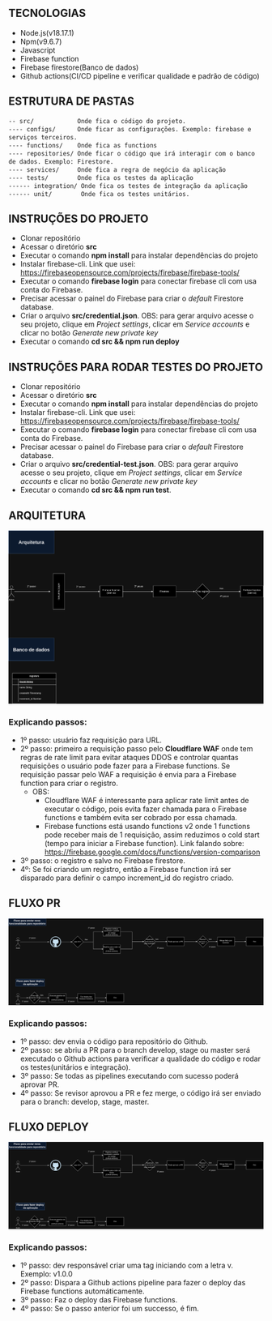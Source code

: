 ## TECNOLOGIAS

- Node.js(v18.17.1)
- Npm(v9.6.7)
- Javascript
- Firebase function
- Firebase firestore(Banco de dados)
- Github actions(CI/CD pipeline e verificar qualidade e padrão de código)

## ESTRUTURA DE PASTAS

```
-- src/            Onde fica o código do projeto.
---- configs/      Onde ficar as configurações. Exemplo: firebase e serviços terceiros.
---- functions/    Onde fica as functions
---- repositories/ Onde ficar o código que irá interagir com o banco de dados. Exemplo: Firestore.
---- services/     Onde fica a regra de negócio da aplicação
---- tests/        Onde fica os testes da aplicação
------ integration/ Onde fica os testes de integração da aplicação
------ unit/        Onde fica os testes unitários.
```

## INSTRUÇÕES DO PROJETO

- Clonar repositório
- Acessar o diretório **src**
- Executar o comando **npm install** para instalar dependências do projeto
- Instalar firebase-cli. Link que usei: https://firebaseopensource.com/projects/firebase/firebase-tools/
- Executar o comando **firebase login** para conectar firebase cli com usa conta do Firebase.
- Precisar acessar o painel do Firebase para criar o _default_ Firestore database.
- Criar o arquivo **src/credential.json**. OBS: para gerar arquivo acesse o seu projeto, clique em _Project settings_, clicar em _Service accounts_ e clicar no botão _Generate new private key_
- Executar o comando **cd src && npm run deploy**

## INSTRUÇÕES PARA RODAR TESTES DO PROJETO

- Clonar repositório
- Acessar o diretório **src**
- Executar o comando **npm install** para instalar dependências do projeto
- Instalar firebase-cli. Link que usei: https://firebaseopensource.com/projects/firebase/firebase-tools/
- Executar o comando **firebase login** para conectar firebase cli com usa conta do Firebase.
- Precisar acessar o painel do Firebase para criar o _default_ Firestore database.
- Criar o arquivo **src/credential-test.json**. OBS: para gerar arquivo acesse o seu projeto, clique em _Project settings_, clicar em _Service accounts_ e clicar no botão _Generate new private key_
- Executar o comando **cd src && npm run test**.

## ARQUITETURA

![Arquitetura](./architecture_e_database.drawio.png)

### Explicando passos:

- 1º passo: usuário faz requisição para URL.
- 2º passo: primeiro a requisição passo pelo **Cloudflare WAF** onde tem regras de rate limit para evitar ataques DDOS e controlar quantas requisições o usuário pode fazer para a Firebase functions. Se requisição passar pelo WAF a requisição é envia para a Firebase function para criar o registro.
  - OBS:
    - Cloudflare WAF é interessante para aplicar rate limit antes de executar o código, pois evita fazer chamada para o Firebase functions e também evita ser cobrado por essa chamada.
    - Firebase functions está usando functions v2 onde 1 functions pode receber mais de 1 requisição, assim reduzimos o cold start (tempo para iniciar a Firebase function). Link falando sobre: https://firebase.google.com/docs/functions/version-comparison
- 3º passo: o registro e salvo no Firebase firestore.
- 4º: Se foi criando um registro, então a Firebase function irá ser disparado para definir o campo increment_id do registro criado.

## FLUXO PR

![Fluxo pr](./fluxo_pr_fluxo_deploy.drawio.png)

### Explicando passos:

- 1º passo: dev envia o código para repositório do Github.
- 2º passo: se abriu a PR para o branch develop, stage ou master será executado o Github actions para verificar a qualidade do código e rodar os testes(unitários e integração).
- 3º passo: Se todas as pipelines executando com sucesso poderá aprovar PR.
- 4º passo: Se revisor aprovou a PR e fez merge, o código irá ser enviado para o branch: develop, stage, master.

## FLUXO DEPLOY

![Fluxo deploy](./fluxo_pr_fluxo_deploy.drawio.png)

### Explicando passos:

- 1º passo: dev responsável criar uma tag iniciando com a letra v. Exemplo: v1.0.0
- 2º passo: Dispara a Github actions pipeline para fazer o deploy das Firebase functions automáticamente.
- 3º passo: Faz o deploy das Firebase functions.
- 4º passo: Se o passo anterior foi um successo, é fim.
